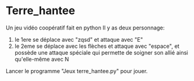 # Terre_hantee
Un jeu vidéo coopératif fait en python
Il y as deux personnage:
  1) le 1ere se déplace avec "zqsd" et attaque avec "E"
  2) le 2eme se déplace avec les flèches et attaque avec "espace", et possède une attaque spéciale qui permette de soigner son allié ainsi qu'elle-même avec N

Lancer le programme "Jeux terre_hantee.py" pour jouer.
